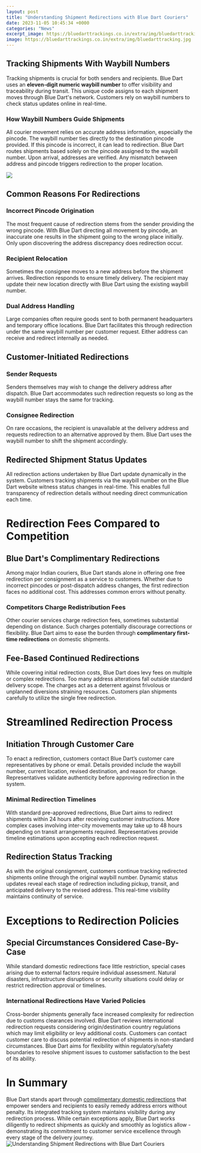 ```yaml
---
layout: post
title: "Understanding Shipment Redirections with Blue Dart Couriers"
date: 2023-11-05 10:45:34 +0000
categories: "News"
excerpt_image: https://bluedarttrackings.co.in/extra/img/bluedarttracking.jpg
image: https://bluedarttrackings.co.in/extra/img/bluedarttracking.jpg
---
```


## Tracking Shipments With Waybill Numbers 
Tracking shipments is crucial for both senders and recipients. Blue Dart uses an **eleven-digit numeric waybill number** to offer visibility and traceability during transit. This unique code assigns to each shipment moves through Blue Dart's network. Customers rely on waybill numbers to check status updates online in real-time. 
### How Waybill Numbers Guide Shipments
All courier movement relies on accurate address information, especially the pincode. The waybill number ties directly to the destination pincode provided. If this pincode is incorrect, it can lead to redirection. Blue Dart routes shipments based solely on the pincode assigned to the waybill number. Upon arrival, addresses are verified. Any mismatch between address and pincode triggers redirection to the proper location.

![](https://i.ytimg.com/vi/ufKT_mM6X74/maxresdefault.jpg)
## Common Reasons For Redirections
### Incorrect Pincode Origination 
The most frequent cause of redirection stems from the sender providing the wrong pincode. With Blue Dart directing all movement by pincode, an inaccurate one results in the shipment going to the wrong place initially. Only upon discovering the address discrepancy does redirection occur.
### Recipient Relocation 
Sometimes the consignee moves to a new address before the shipment arrives. Redirection responds to ensure timely delivery. The recipient may update their new location directly with Blue Dart using the existing waybill number. 
### Dual Address Handling
Large companies often require goods sent to both permanent headquarters and temporary office locations. Blue Dart facilitates this through redirection under the same waybill number per customer request. Either address can receive and redirect internally as needed.
## Customer-Initiated Redirections
### Sender Requests
Senders themselves may wish to change the delivery address after dispatch. Blue Dart accommodates such redirection requests so long as the waybill number stays the same for tracking. 
### Consignee Redirection
On rare occasions, the recipient is unavailable at the delivery address and requests redirection to an alternative approved by them. Blue Dart uses the waybill number to shift the shipment accordingly.
## Redirected Shipment Status Updates
All redirection actions undertaken by Blue Dart update dynamically in the system. Customers tracking shipments via the waybill number on the Blue Dart website witness status changes in real-time. This enables full transparency of redirection details without needing direct communication each time. 
# Redirection Fees Compared to Competition  
## Blue Dart's Complimentary Redirections
Among major Indian couriers, Blue Dart stands alone in offering one free redirection per consignment as a service to customers. Whether due to incorrect pincodes or post-dispatch address changes, the first redirection faces no additional cost. This addresses common errors without penalty.
### Competitors Charge Redistribution Fees
Other courier services charge redirection fees, sometimes substantial depending on distance. Such charges potentially discourage corrections or flexibility. Blue Dart aims to ease the burden through **complimentary first-time redirections** on domestic shipments.
## Fee-Based Continued Redirections 
While covering initial redirection costs, Blue Dart does levy fees on multiple or complex redirections. Too many address alterations fall outside standard delivery scope. The charges act as a deterrent against frivolous or unplanned diversions straining resources. Customers plan shipments carefully to utilize the single free redirection.
# Streamlined Redirection Process  
## Initiation Through Customer Care 
To enact a redirection, customers contact Blue Dart’s customer care representatives by phone or email. Details provided include the waybill number, current location, revised destination, and reason for change. Representatives validate authenticity before approving redirection in the system.
### Minimal Redirection Timelines
With standard pre-approved redirections, Blue Dart aims to redirect shipments within 24 hours after receiving customer instructions. More complex cases involving inter-city movements may take up to 48 hours depending on transit arrangements required. Representatives provide timeline estimations upon accepting each redirection request.
## Redirection Status Tracking
As with the original consignment, customers continue tracking redirected shipments online through the original waybill number. Dynamic status updates reveal each stage of redirection including pickup, transit, and anticipated delivery to the revised address. This real-time visibility maintains continuity of service.
# Exceptions to Redirection Policies
## Special Circumstances Considered Case-By-Case 
While standard domestic redirections face little restriction, special cases arising due to external factors require individual assessment. Natural disasters, infrastructure disruptions or security situations could delay or restrict redirection approval or timelines. 
### International Redirections Have Varied Policies
Cross-border shipments generally face increased complexity for redirection due to customs clearances involved. Blue Dart reviews international redirection requests considering origin/destination country regulations which may limit eligibility or levy additional costs. 
Customers can contact customer care to discuss potential redirection of shipments in non-standard circumstances. Blue Dart aims for flexibility within regulatory/safety boundaries to resolve shipment issues to customer satisfaction to the best of its ability.
# In Summary
Blue Dart stands apart through [complimentary domestic redirections](https://store.fi.io.vn/game-controller-christmas-for-video-gamers-boys-kids-455/women&) that empower senders and recipients to easily remedy address errors without penalty. Its integrated tracking system maintains visibility during any redirection process. While certain exceptions apply, Blue Dart works diligently to redirect shipments as quickly and smoothly as logistics allow - demonstrating its commitment to customer service excellence through every stage of the delivery journey.
![Understanding Shipment Redirections with Blue Dart Couriers](https://bluedarttrackings.co.in/extra/img/bluedarttracking.jpg)